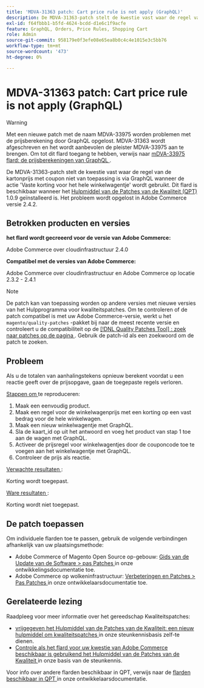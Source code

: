 ```yaml
---
title: 'MDVA-31363 patch: Cart price rule is not apply (GraphQL)'
description: De MDVA-31363-patch stelt de kwestie vast waar de regel van de kartonprijs met coupon niet van toepassing is via GraphQL wanneer de actie 'Vaste korting voor het hele winkelwagentje' wordt gebruikt. Deze patch is beschikbaar wanneer het gereedschap Kwaliteitspatches (QPT) 1.0.9 is geïnstalleerd. Het probleem wordt opgelost in Adobe Commerce versie 2.4.2.
exl-id: f64fbbb1-b5fd-4624-bcdd-d1e6c1f9acfe
feature: GraphQL, Orders, Price Rules, Shopping Cart
role: Admin
source-git-commit: 958179e0f3efe08e65ea8b0c4c4e1015e3c5bb76
workflow-type: tm+mt
source-wordcount: '473'
ht-degree: 0%

---
```


# MDVA-31363 patch: Cart price rule is not apply (GraphQL)

>[!WARNING]
>
>Met een nieuwe patch met de naam MDVA-33975 worden problemen met de prijsberekening door GraphQL opgelost. MDVA-31363 wordt afgeschreven en het wordt aanbevolen de pleister MDVA-33975 aan te brengen. Om tot dit flard toegang te hebben, verwijs naar [ mDVA-33975 flard: de prijsberekeningen van GraphQL ](https://experienceleague.adobe.com/docs/commerce-knowledge-base/kb/support-tools/patches/mdva-33975-magento-patch-graphql-price-calculations.html).

De MDVA-31363-patch stelt de kwestie vast waar de regel van de kartonprijs met coupon niet van toepassing is via GraphQL wanneer de actie &#39;Vaste korting voor het hele winkelwagentje&#39; wordt gebruikt. Dit flard is beschikbaar wanneer het [ Hulpmiddel van de Patches van de Kwaliteit (QPT) ](/help/announcements/adobe-commerce-announcements/magento-quality-patches-released-new-tool-to-self-serve-quality-patches.md) 1.0.9 geïnstalleerd is. Het probleem wordt opgelost in Adobe Commerce versie 2.4.2.

## Betrokken producten en versies

**het flard wordt gecreeerd voor de versie van Adobe Commerce:**

Adobe Commerce over cloudinfrastructuur 2.4.0

**Compatibel met de versies van Adobe Commerce:**

Adobe Commerce over cloudinfrastructuur en Adobe Commerce op locatie 2.3.2 - 2.4.1

>[!NOTE]
>
>De patch kan van toepassing worden op andere versies met nieuwe versies van het Hulpprogramma voor kwaliteitspatches. Om te controleren of de patch compatibel is met uw Adobe Commerce-versie, werkt u het `magento/quality-patches` -pakket bij naar de meest recente versie en controleert u de compatibiliteit op de [[!DNL Quality Patches Tool] : zoek naar patches op de pagina ](https://devdocs.magento.com/quality-patches/tool.html#patch-grid) . Gebruik de patch-id als een zoekwoord om de patch te zoeken.

## Probleem

Als u de totalen van aanhalingstekens opnieuw berekent voordat u een reactie geeft over de prijsopgave, gaan de toegepaste regels verloren.

<u> Stappen om </u> te reproduceren:

1. Maak een eenvoudig product.
1. Maak een regel voor de winkelwagenprijs met een korting op een vast bedrag voor de hele winkelwagen.
1. Maak een nieuw winkelwagentje met GraphQL.
1. Sla de kaart\_id op uit het antwoord en voeg het product van stap 1 toe aan de wagen met GraphQL.
1. Activeer de prijsregel voor winkelwagentjes door de couponcode toe te voegen aan het winkelwagentje met GraphQL.
1. Controleer de prijs als reactie.

<u> Verwachte resultaten </u>:

Korting wordt toegepast.

<u> Ware resultaten </u>:

Korting wordt niet toegepast.

## De patch toepassen

Om individuele flarden toe te passen, gebruik de volgende verbindingen afhankelijk van uw plaatsingsmethode:

* Adobe Commerce of Magento Open Source op-gebouw: [ Gids van de Update van de Software > pas Patches ](https://devdocs.magento.com/guides/v2.4/comp-mgr/patching/mqp.html) in onze ontwikkelingsdocumentatie toe.
* Adobe Commerce op wolkeninfrastructuur: [ Verbeteringen en Patches > Pas Patches ](https://devdocs.magento.com/cloud/project/project-patch.html) in onze ontwikkelaarsdocumentatie toe.

## Gerelateerde lezing

Raadpleeg voor meer informatie over het gereedschap Kwaliteitspatches:

* [ vrijgegeven het Hulpmiddel van de Patches van de Kwaliteit: een nieuw hulpmiddel om kwaliteitspatches ](/help/announcements/adobe-commerce-announcements/magento-quality-patches-released-new-tool-to-self-serve-quality-patches.md) in onze steunkennisbasis zelf-te dienen.
* [ Controle als het flard voor uw kwestie van Adobe Commerce beschikbaar is gebruikend het Hulpmiddel van de Patches van de Kwaliteit ](/help/support-tools/patches-available-in-qpt-tool/check-patch-for-magento-issue-with-magento-quality-patches.md) in onze basis van de steunkennis.

Voor info over andere flarden beschikbaar in QPT, verwijs naar de [ flarden beschikbaar in QPT ](https://devdocs.magento.com/quality-patches/tool.html#patch-grid) in onze ontwikkelaarsdocumentatie.
